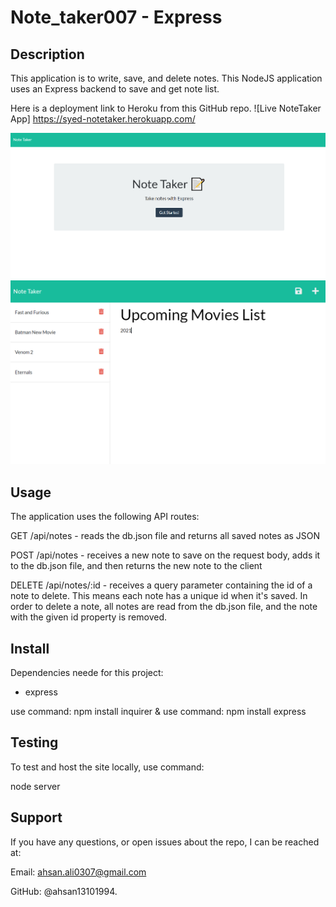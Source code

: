 # Note_taker007 - Express 

## Description
This application is to write, save, and delete notes. This NodeJS application uses an Express backend to save and get note list.

Here is a deployment link to Heroku from this GitHub repo. ![Live NoteTaker App] https://syed-notetaker.herokuapp.com/


![NoteTaker homepage](public/assets/images/homepage.PNG) 
![NoteTaker Notespage](public/assets/images/NoteTaker-list.PNG)

## Usage
The application uses the following API routes:

GET /api/notes - reads the db.json file and returns all saved notes as JSON

POST /api/notes - receives a new note to save on the request body, adds it to the db.json file, and then returns the new note to the client

DELETE /api/notes/:id - receives a query parameter containing the id of a note to delete. This means each note has a unique id when it's saved. In order to delete a note, all notes are read from the db.json file, and the note with the given id property is removed.

## Install 
Dependencies neede for this project:

- express

use command: npm install inquirer & use command: npm install express

## Testing 
To test and host the site locally, use command: 

node server

## Support

If you have any questions, or open issues about the repo, I can be reached at: 

Email: ahsan.ali0307@gmail.com 

GitHub: @ahsan13101994.
